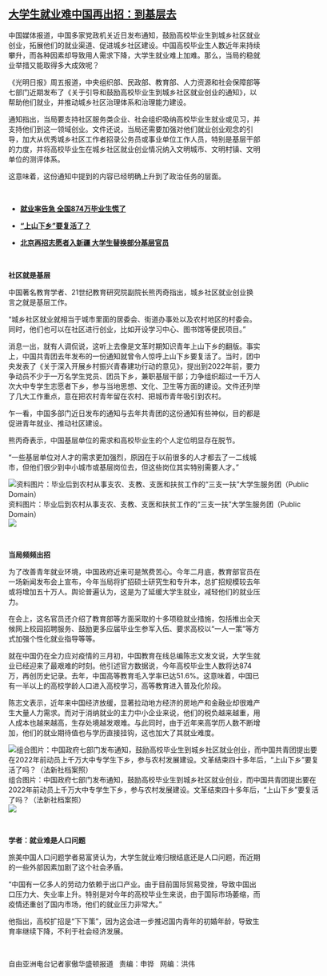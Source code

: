 <!--1593806969000-->
[大学生就业难中国再出招：到基层去](https://www.rfa.org/mandarin/yataibaodao/shehui/hc-07032020103845.html)
------

<p>中国媒体报道，中国多家党政机关近日发布通知，鼓励高校毕业生到城乡社区就业创业，拓展他们的就业渠道、促进城乡社区建设。中国高校毕业生人数近年来持续攀升，而各种因素却导致用人需求下降，大学生就业难上加难。那么，当局的稳就业举措又能取得多大成效呢？</p><p>《光明日报》周五报道，中央组织部、民政部、教育部、人力资源和社会保障部等七部门近期发布了《关于引导和鼓励高校毕业生到城乡社区就业创业的通知》，以帮助他们就业，并推动城乡社区治理体系和治理能力建设。</p><p>通知指出，当局要支持社区服务类企业、社会组织吸纳高校毕业生就业或见习，并支持他们到这一领域创业。文件还说，当局还需要加强对他们就业创业观念的引导，加大从优秀城乡社区工作者招录公务员或事业单位工作人员，特别是基层干部的力度，并将高校毕业生在城乡社区就业创业情况纳入文明城市、文明村镇、文明单位的测评体系。</p><p>这意味着，这份通知中提到的内容已经明确上升到了政治任务的层面。</p><p> </p><ul><li><b><a class="external-link" href="http://www.rfa.org/mandarin/Xinwen/WUL0611A-06112020035328.html">就业率告急 全国874万毕业生慌了</a></b></li></ul><div></div><ul><li><b><a class="external-link" href="http://www.rfa.org/mandarin/yataibaodao/shehui/hc-04112019104637.html">“上山下乡”要复活了？</a></b></li></ul><ul><li><b><a class="external-link" href="http://www.rfa.org/mandarin/yataibaodao/shaoshuminzu/ql2-03222019092711.html">北京再招志愿者入新疆 大学生替换部分基层官员</a></b></li></ul><p> </p><p><b>社区就是基层</b></p><p>中国著名教育学者、21世纪教育研究院副院长熊丙奇指出，城乡社区就业创业换言之就是基层工作。</p><p>“城乡社区就业就相当于城市里面的居委会、街道办事处以及农村地区的村委会。同时，他们也可以在社区进行创业，比如开设学习中心、图书馆等便民项目。”</p><p>消息一出，就有人调侃说，这听上去像是文革时期知识青年上山下乡的翻版。事实上，中国共青团去年发布的一份通知就曾令人惊呼上山下乡要复活了。当时，团中央发表了《关于深入开展乡村振兴青春建功行动的意见》，提出到2022年前，要力争动员不少于一万名学生党员、团员下乡，兼职基层干部；力争组织超过一千万人次大中专学生志愿者下乡，参与当地思想、文化、卫生等方面的建设。文件还列举了几大工作重点，意在把农村青年留在农村、把城市青年吸引到农村。</p><p>乍一看，中国多部门近日发布的通知与去年共青团的这份通知有些神似，目的都是促进青年就业、推动社区建设。</p><p>熊丙奇表示，中国基层单位的需求和高校毕业生的个人定位明显存在脱节。</p><p>“一些基层单位对人才的需求更加强烈，原因在于以前很多的人才都去了一二线城市，但他们很少到中小城市或基层岗位去，但这些岗位其实特别需要人才。”</p><p><div class="image-inline captioned" style="width:622px;"><div style="width:622px;"><img alt="资料图片：毕业后到农村从事支农、支教、支医和扶贫工作的“三支一扶”大学生服务团（Public Domain）" src="https://www.rfa.org/mandarin/yataibaodao/shehui/hc-07032020103845.html/ql322b.jpg" title="资料图片：毕业后到农村从事支农、支教、支医和扶贫工作的“三支一扶”大学生服务团（Public Domain）"/></div><div class="image-caption"><span style="width:622px;">资料图片：毕业后到农村从事支农、支教、支医和扶贫工作的“三支一扶”大学生服务团（Public Domain）</span><span class="copyright"> </span></div><div id="zoomattribute"><a class="single_image" href="/mandarin/yataibaodao/shehui/hc-07032020103845.html/ql322b.jpg" title="资料图片：毕业后到农村从事支农、支教、支医和扶贫工作的“三支一扶”大学生服务团（Public Domain）"><img src="/rfa_resources/graphics/icon-zoom.png"/></a></div></div></p><p> </p><p><b>当局频频出招</b></p><p>为了改善青年就业环境，中国政府近来可是煞费苦心。今年二月底，教育部官员在一场新闻发布会上宣布，今年当局将扩招硕士研究生和专升本，总扩招规模较去年或将增加五十万人。舆论普遍认为，这是为了延缓大学生就业，减轻他们的就业压力。</p><p>在会上，这名官员还介绍了教育部等方面采取的十多项稳就业措施，包括推出全天候网上校园招聘服务、鼓励更多应届毕业生参军入伍、要求高校以“一人一策”等方式加强个性化就业指导等等。</p><p>就在中国仍在全力应对疫情的三月初，中国教育在线总编陈志文发文说，大学生就业已经迎来了最艰难的时刻。他引述官方数据说，今年高校毕业生人数将达874万，再创历史记录。去年，中国高等教育毛入学率已达51.6%。这意味着，中国已有一半以上的高校学龄人口进入高校学习，高等教育进入普及化阶段。</p><p>陈志文表示，近年来中国经济放缓，显著拉动地方经济的房地产和金融业却很难产生大量人力需求。而对于消纳就业的主力中小企业来说，他们的税负越来越重，用人成本也越来越高，生存处境越发艰难。与此同时，由于近年来高学历人数不断增加，他们的就业期待值也与学历直接挂钩，这也加大了其就业难度。</p><p><div class="image-inline captioned" style="width:622px;"><div style="width:622px;"><img alt="组合图片：中国政府七部门发布通知，鼓励高校毕业生到城乡社区就业创业，而中国共青团提出要在2022年前动员上千万大中专学生下乡，参与农村发展建设。文革结束四十多年后，“上山下乡”要复活了吗？（法新社档案照） " src="https://www.rfa.org/mandarin/yataibaodao/shehui/hc-07032020103845.html/hc0703.jpg" title="组合图片：中国政府七部门发布通知，鼓励高校毕业生到城乡社区就业创业，而中国共青团提出要在2022年前动员上千万大中专学生下乡，参与农村发展建设。文革结束四十多年后，“上山下乡”要复活了吗？（法新社档案照） "/></div><div class="image-caption"><span style="width:622px;">组合图片：中国政府七部门发布通知，鼓励高校毕业生到城乡社区就业创业，而中国共青团提出要在2022年前动员上千万大中专学生下乡，参与农村发展建设。文革结束四十多年后，“上山下乡”要复活了吗？（法新社档案照） </span><span class="copyright"> </span></div><div id="zoomattribute"><a class="single_image" href="/mandarin/yataibaodao/shehui/hc-07032020103845.html/hc0703.jpg" title="组合图片：中国政府七部门发布通知，鼓励高校毕业生到城乡社区就业创业，而中国共青团提出要在2022年前动员上千万大中专学生下乡，参与农村发展建设。文革结束四十多年后，“上山下乡”要复活了吗？（法新社档案照） "><img src="/rfa_resources/graphics/icon-zoom.png"/></a></div></div></p><p> </p><p><b>学者：就业难是人口问题</b></p><p>旅美中国人口问题学者易富贤认为，大学生就业难归根结底还是人口问题，而近期的一些外部因素加剧了这个社会矛盾。</p><p>“中国有一亿多人的劳动力依赖于出口产业。由于目前国际贸易受挫，导致中国出口压力大、失业率上升。特别是对今年的高校毕业生来说，由于国际市场萎缩，而疫情还重创了国内市场，他们的就业压力非常大。”</p><p>他指出，高校扩招是“下下策”，因为这会进一步推迟国内青年的初婚年龄，导致生育率继续下降，不利于社会经济发展。</p><p> </p><p>自由亚洲电台记者家傲华盛顿报道   责编：申铧   网编：洪伟</p>

